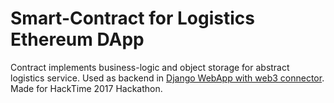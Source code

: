 # Smart-Contract for Logistics Ethereum DApp 
Сontract implements business-logic and object storage for abstract logistics service. Used as backend in [Django WebApp with web3 connector](https://github.com/ongrid/HackTime-2017-Logistics-WebApp). Made for HackTime 2017 Hackathon.
